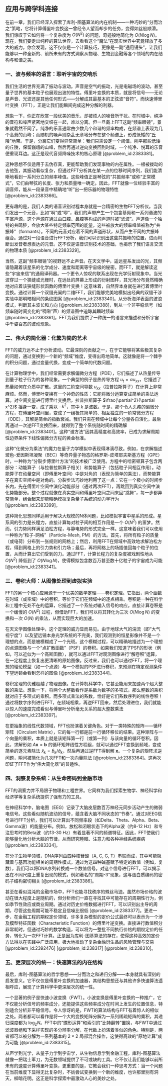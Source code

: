 ## 应用与跨学科连接

在前一章，我们已经深入探索了库利-图基算法的内在机制——一种巧妙的“分而治之”策略，它将计算傅里叶变换这一曾经令人望而却步的任务，变得如丝般顺滑。我们惊叹于它如何将一个复杂度为 $O(N^2)$ 的问题，奇迹般地简化为 $O(N \log N)$。现在，我们要走出纯粹的算法世界，去看看这个“魔法”在现实世界中究竟释放了多大的威力。你会发现，这不仅仅是一个计算技巧，更像是一副“通用镜头”，让我们能够以一种全新的、前所未有的方式洞察从物理、生物到金融等各个领域的内在结构与和谐之美。

### 一、波与频率的语言：聆听宇宙的交响乐

我们生活的世界充满了振动与波动。声音是空气的振动，光是电磁场的波动，甚至量子世界的基本粒子也展现出波的特性。傅里叶变换的本质，就是将信号——无论是声音、光波还是其他任何形式——分解成其最基本的正弦波“音符”。而快速傅里叶变换（FFT），正是让我们能瞬间完成这种分解的利器。

想象一下，你正在欣赏一段优美的音乐，却被烦人的噪音所干扰。在时域中，纯净的音符和噪声紧密地交织在一起，难以分离。但一旦戴上FFT这副“频率眼镜”，景象就截然不同了。纯净的乐音通常由少数几个和谐的频率构成，在频谱上表现为几个高耸的山峰；而随机的噪声则杂乱无章地分布在整个频谱上，形成低矮的“丘陵”地带。于是，分离它们变得异常简单：我们只需设定一个阈值，削平那些低矮的丘陵，保留巍峨的山峰，然后再通过逆向变换回到时域，一个纯净、悦耳的乐音便重现耳边。这正是现代音频降噪技术的核心原理 [@problem_id:2383381]。

这种思想不仅适用于去伪存真，更能帮助我们发现事物的内在属性。一根被拨动的吉他弦，其振动看似复杂，但通过FFT分析其在某一点的位移时间序列，我们能清晰地看到一系列分立的频率峰值。这些峰值正是琴弦的“共振频率”或称“正常模式”，它们由琴弦的长度、张力和质量唯一确定。因此，FFT就像一位经验丰富的调音师，能从一段录音中精确地“听”出一把乐器的物理特性 [@problem_id:2383366]。

更有趣的是，我们人类的语音识别过程本身就是一台精密的生物FFT分析仪。当我们发出一个元音，比如“啊”或“咿”，我们的声带产生一个包含基频和一系列谐波的丰富声源，这个声源在通过由口腔、鼻腔等构成的声道时被“滤波”。声道像一个独特的共鸣腔，会放大某些特定频率范围的能量，这些被放大的频率峰值被称为“共振峰”（formants）。不同的元音对应着不同的声道形状，从而产生不同的共振峰组合。通过对一段语音进行FFT分析，我们可以识别出这些共振峰的位置，进而判断出发音者想表达的元音。这不仅是语音识别技术的基础，也揭示了我们语言交流的物理本质 [@problem_id:2383329]。

当然，这副“频率眼镜”的视野远不止声音。在天文学中，遥远星系发出的光，其频谱隐藏着该星系的化学成分、速度和距离等宇宙级的秘密。而FFT，就是解读这些“宇宙来信”的通用译码器。一个更令人惊叹的联系出现在光学衍射现象中。当光波穿过一个狭缝或光栅时，在远处的屏幕上形成的衍射图样，其光场分布竟然精确地对应着该狭缝形状函数的傅里叶变换！这意味着，自然界本身就在进行着傅里叶变换。通过计算一个双缝光阑的二维FFT，我们能够完美地模拟出经典的双缝干涉实验中那明暗相间的条纹图案 [@problem_id:2383340]。从分析海洋表面的波浪模式，判断其主波长和方向 [@problem_id:2383388]，到从一个非平稳信号（如频率随时间变化的“啁啾”声）的频谱图中追踪其瞬时频率 [@problem_id:2383361]，FFT为我们提供了一种统一的语言来描述和分析宇宙中千姿百态的波动现象。

### 二、伟大的简化器：化繁为简的艺术

FFT的威力远不止于分析波动。它最深刻的贡献之一，在于它能够将某些极其复杂的问题，通过变换到一个新的“频域”维度，变得出奇地简单。这就像是将一个棘手的积分问题，通过变量代换，变成一个简单的代数问题。

在计算物理学中，我们经常需要求解偏微分方程（PDE），它们描述了从热量传导到量子粒子行为的各种现象。一个典型的例子是热传导方程 $u_t = \alpha u_{xx}$，它描述了热量如何在介质中扩散。这里的二阶空间导数 $u_{xx}$（拉普拉斯算子）在计算上非常麻烦。然而，傅里叶变换有一个神奇的性质：它能将微分运算变成简单的乘法运算。对空间变量进行傅里叶变换后，拉普拉斯算子 $\frac{\partial^2}{\partial x^2}$ 摇身一变，成了乘以 $-k^2$，其中 $k$ 是波数。于是，那个令人头疼的偏微分方程，在傅里叶空间里，变成了一组极其简单的、相互独立的一阶常微分方程（ODE），其解是简单的指数衰减。我们只需在频域中让每个分量各自演化，最后再通过一次逆FFT变换回来，就得到了整个系统随时间的精确解 [@problem_id:2383401]。这种“谱方法”因其高精度和高效率，已成为求解周期性边界条件下线性偏微分方程的黄金标准。

这种“化微分为乘法”的魔力在量子力学模拟中表现得淋漓尽致。例如，在求解描述玻色-爱因斯坦凝聚（BEC）等奇异量子物态的格罗斯-皮塔耶夫斯基方程（GPE）时，一种称为“分裂步傅里叶方法”的技术被广泛使用。方程中的哈密顿算子包含两部分：动能算子（与拉普拉斯算子相关）和势能算子（包括粒子间相互作用）。动能算子在动量空间（即傅里叶空间）中是对角的（表现为简单的乘法），而势能算子在真实空间中是对角的。分裂步法巧妙地利用了这一点：它在一个极小的时间步长内，先在傅里叶空间中演化动能部分（通过两次FFT），再跳回到真实空间中演化势能部分。整个过程就像在真实空间和傅里叶空间之间来回“跳舞”，每一步都异常简单，组合起来却能精确模拟复杂量子系统的动力学行为 [@problem_id:2383399]。

这种简化思想同样适用于解决大规模的N体问题，比如模拟宇宙中星系的形成。星系间的引力是长程力，直接计算每对粒子间的相互作用是一个 $O(N^2)$ 的噩梦。然而，引力势同样满足泊松方程，与静电势的形式完全一样。这意味着我们可以使用一种称为“粒子-网格”（Particle-Mesh, PM）的方法。首先，将所有粒子的质量（或电荷）分布到一张规则的网格上；然后，利用FFT在频域中高效地求解泊松方程，得到网格上的引力势和引力场；最后，再将网格上的场插值回每个粒子的位置，从而计算出它们受到的力。通过FFT，计算长程力的复杂度被戏剧性地从 $O(N^2)$ 降低到了 $O(N \log N)$，使得模拟包含数百万甚至数十亿粒子的宇宙成为可能 [@problem_id:2383341]。

### 三、卷积大师：从图像处理到虚拟实验

FFT的另一个核心应用源于一个优美的数学定理——卷积定理。它指出，两个函数在时域（或空域）中的卷积，等价于它们在频域中的逐点相乘。卷积是一种在科学和工程中无处不在的运算，它描述了一个系统对输入信号的响应。直接计算卷积是一个缓慢的 $O(N^2)$ 过程，但借助FFT，我们可以将其转化为三次 $O(N \log N)$ 的变换和一次 $O(N)$ 的乘法，从而实现巨大的加速。

在天文学图像处理中，这个定理的威力显而易见。由于地球大气的湍流（即“大气视宁度”）以及望远镜本身光学系统的不完美，我们观测到的恒星影像并不是一个理想的点，而是被模糊成了一个光斑。这个模糊过程，可以精确地描述为一个理想的点源图像与一个“点扩散函数”（PSF）的卷积。如果我们知道了PSF的形状（例如，可以近似为一个高斯函数），就可以通过FFT对观测图像进行“解卷积”运算，在一定程度上恢复出更清晰的原始图像。反过来，我们也可以通过FFT，将一个理想的理论模型（如一个点源）与一个模拟的PSF进行卷积，来预测在特定观测条件下望远镜会看到怎样的图像 [@problem_id:2383344]。

卷积定理的优雅超越了物理图像。在计算机科学中，它甚至能用来加速两个超大整数的乘法。想象一下，将两个大整数看作是系数为数字的多项式，那么整数的乘积就对应于多项式的乘积。而多项式乘法的系数，恰好是它们系数序列的线性卷积！通过将数字序列进行FFT，在频域相乘，再逆FFT回来，然后处理进位，我们就能以惊人的速度完成看似与傅里叶分析毫无关系的超大整数乘法 [@problem_id:2383397]。

在更抽象的线性代数领域，FFT也扮演着关键角色。对于一类特殊的矩阵——循环矩阵（Circulant Matrix），它的每一行都是前一行循环移位的结果。这种矩阵与一个向量的乘积，本质上就是该矩阵第一行（或第一列）与该向量的循环卷积。因此，求解形如 $A \mathbf{x} = \mathbf{b}$ 的循环矩阵线性方程组，就可以通过FFT变换到频域，变成简单的逐元素除法 $\hat{x}_k = \hat{b}_k / \hat{a}_k$，然后再通过逆FFT得到解 $\mathbf{x}$。一个复杂的矩阵求逆问题，瞬间被简化为几次FFT和一次向量除法 [@problem_id:2383364]。这再次印证了FFT作为“伟大简化器”的普适性。

### 四、洞察复杂系统：从生命密码到金融市场

FFT的洞察力并不局限于物理和工程世界。它同样为我们探索生物学、神经科学和经济学等复杂系统提供了强有力的工具。

在神经科学中，脑电图（EEG）记录了大脑皮层数百万神经元同步活动产生的微弱电信号。这些看似随机波动的信号，蕴含着大脑不同状态的“节奏”。通过对EEG信号进行FFT分析，我们可以计算出不同频率段（如Delta、Theta、Alpha、Beta、Gamma波）的能量分布。例如，放松和闭眼状态下的Alpha波（约8-12 Hz）和专注思考时的Beta波（约13-30 Hz）有着显著不同的频谱特征。因此，FFT使我们能够量化地分析大脑的节律，从而研究睡眠、注意力和各种神经系统疾病 [@problem_id:2383334]。

在分子生物学领域，DNA序列由四种核苷酸（A, C, G, T）串联而成，其中可能隐藏着与基因功能相关的周期性模式。通过为这四种碱基赋予特定的数值（例如，复数），我们可以将DNA序列转换成一个数值信号。对这个信号进行FFT，可以揭示出在不同尺度上重复出现的模式，例如著名的“周期-3”现象，这与蛋白质编码的密码子结构密切相关 [@problem_id:2383386]。

甚至在看似混沌的金融市场中，FFT也能寻找秩序的蛛丝马迹。虽然市场价格的波动在很大程度上是随机的，但分析师们一直在寻找其中可能存在的周期性行为，例如季节性效应或商业周期。通过对历史价格数据进行FFT，可以识别出主导的周期，尽管这些周期可能不稳定且信噪比很低 [@problem_id:2383377]。更进一步，在金融工程的期权定价领域，许多复杂模型的定价公式最终可以表示为一个涉及模型特征函数（Characteristic Function）的傅里叶逆变换。直接进行数值积分非常耗时，但通过巧妙的数学构造，可以将为一整批不同执行价格的期权定价的任务，转化为一次FFT计算。正是因为库利-图基算法的存在，使得这种高效的定价方法得以在实践中广泛应用，极大地推动了复杂金融衍生品的风险管理与交易 [@problem_id:2392476] [@problem_id:238317] [@problem_id:238310]。

### 五、更深层次的统一：快速算法的内在结构

最后，库利-图基算法的哲学思想——分而治之和递归分解——本身就具有深刻的启发意义。它不仅仅是傅里叶变换的加速器，其结构思想还与其他许多快速算法遥相呼应，展现了计算科学中更深层次的统一性。

一个显著的例子是快速小波变换（FWT）。小波变换是傅里叶变换的一种推广，它不仅能分析信号的频率成分，还能提供这些频率成分在时间上发生的位置信息，特别适合分析非平稳信号。令人惊讶的是，FWT的算法结构与FFT有着惊人的相似之处。两者都可以看作是将一个大的变换矩阵分解为一系列稀疏矩阵的乘积，其递归深度都为 $\log_2 N$。FFT中的“蝶形运算”和索引的“比特翻转”置换，与FWT中通过滤波器组和下采样实现的多分辨率分解，在代数上扮演着类似的角色。特别是，两者都可以被分解为一系列基本的 $2 \times 2$ 局部混合操作，这使得高效的“原地计算”成为可能 [@problem_id:2383315]。

从声学到光学，从量子力学到宇宙学，从生物信息学到金融工程，库利-图基算法就像一把瑞士军刀，为无数领域提供了不可或缺的工具。它不仅让我们能够以前所未有的速度计算傅里叶变换，更重要的是，它教会我们一种思考方式：当一个问题在当前维度下显得无比复杂时，不妨尝试变换到一个新的维度，也许那里别有洞天，柳暗花明。这正是科学探索中最激动人心的美妙之处。